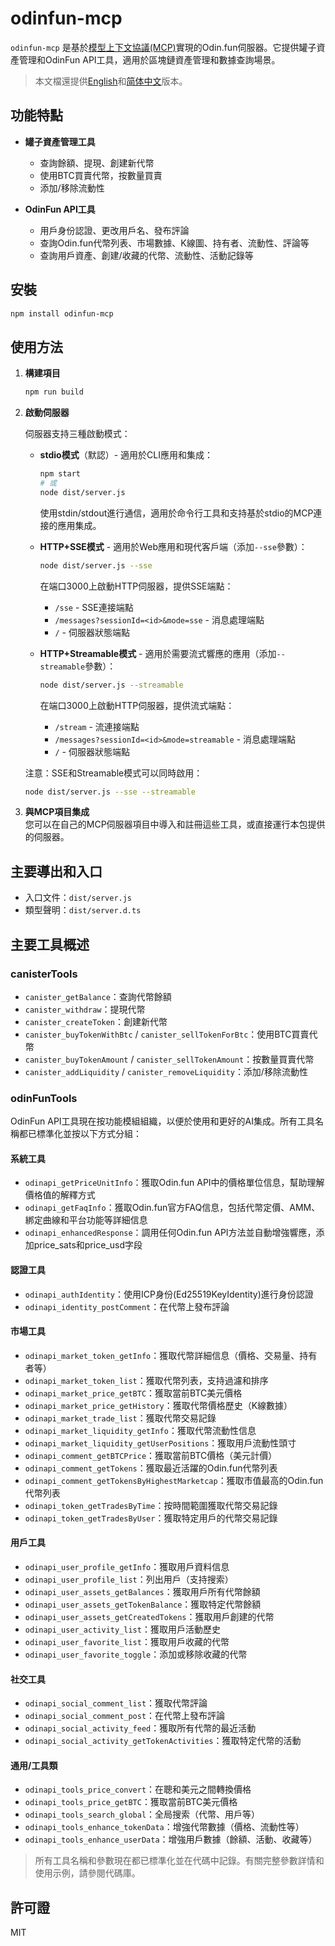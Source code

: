 # odinfun-mcp

`odinfun-mcp` 是基於[模型上下文協議(MCP)](https://github.com/modelcontextprotocol/sdk)實現的Odin.fun伺服器。它提供罐子資產管理和OdinFun API工具，適用於區塊鏈資產管理和數據查詢場景。

> 本文檔還提供[English](readme.md)和[简体中文](README.zh-CN.md)版本。

## 功能特點

- **罐子資產管理工具**
  - 查詢餘額、提現、創建新代幣
  - 使用BTC買賣代幣，按數量買賣
  - 添加/移除流動性

- **OdinFun API工具**
  - 用戶身份認證、更改用戶名、發布評論
  - 查詢Odin.fun代幣列表、市場數據、K線圖、持有者、流動性、評論等
  - 查詢用戶資產、創建/收藏的代幣、流動性、活動記錄等

## 安裝

```bash
npm install odinfun-mcp
```

## 使用方法

1. **構建項目**
   ```bash
   npm run build
   ```

2. **啟動伺服器**

   伺服器支持三種啟動模式：

   - **stdio模式**（默認）- 適用於CLI應用和集成：
     ```bash
     npm start
     # 或
     node dist/server.js
     ```
     使用stdin/stdout進行通信，適用於命令行工具和支持基於stdio的MCP連接的應用集成。

   - **HTTP+SSE模式** - 適用於Web應用和現代客戶端（添加`--sse`參數）：
     ```bash
     node dist/server.js --sse
     ```
     在端口3000上啟動HTTP伺服器，提供SSE端點：
     - `/sse` - SSE連接端點
     - `/messages?sessionId=<id>&mode=sse` - 消息處理端點
     - `/` - 伺服器狀態端點

   - **HTTP+Streamable模式** - 適用於需要流式響應的應用（添加`--streamable`參數）：
     ```bash
     node dist/server.js --streamable
     ```
     在端口3000上啟動HTTP伺服器，提供流式端點：
     - `/stream` - 流連接端點
     - `/messages?sessionId=<id>&mode=streamable` - 消息處理端點
     - `/` - 伺服器狀態端點

   注意：SSE和Streamable模式可以同時啟用：
   ```bash
   node dist/server.js --sse --streamable
   ```

3. **與MCP項目集成**  
   您可以在自己的MCP伺服器項目中導入和註冊這些工具，或直接運行本包提供的伺服器。

## 主要導出和入口

- 入口文件：`dist/server.js`
- 類型聲明：`dist/server.d.ts`

## 主要工具概述

### canisterTools

- `canister_getBalance`：查詢代幣餘額
- `canister_withdraw`：提現代幣
- `canister_createToken`：創建新代幣
- `canister_buyTokenWithBtc` / `canister_sellTokenForBtc`：使用BTC買賣代幣
- `canister_buyTokenAmount` / `canister_sellTokenAmount`：按數量買賣代幣
- `canister_addLiquidity` / `canister_removeLiquidity`：添加/移除流動性

### odinFunTools

OdinFun API工具現在按功能模組組織，以便於使用和更好的AI集成。所有工具名稱都已標準化並按以下方式分組：

#### 系統工具
- `odinapi_getPriceUnitInfo`：獲取Odin.fun API中的價格單位信息，幫助理解價格值的解釋方式
- `odinapi_getFaqInfo`：獲取Odin.fun官方FAQ信息，包括代幣定價、AMM、綁定曲線和平台功能等詳細信息
- `odinapi_enhancedResponse`：調用任何Odin.fun API方法並自動增強響應，添加price_sats和price_usd字段

#### 認證工具
- `odinapi_authIdentity`：使用ICP身份(Ed25519KeyIdentity)進行身份認證
- `odinapi_identity_postComment`：在代幣上發布評論

#### 市場工具
- `odinapi_market_token_getInfo`：獲取代幣詳細信息（價格、交易量、持有者等）
- `odinapi_market_token_list`：獲取代幣列表，支持過濾和排序
- `odinapi_market_price_getBTC`：獲取當前BTC美元價格
- `odinapi_market_price_getHistory`：獲取代幣價格歷史（K線數據）
- `odinapi_market_trade_list`：獲取代幣交易記錄
- `odinapi_market_liquidity_getInfo`：獲取代幣流動性信息
- `odinapi_market_liquidity_getUserPositions`：獲取用戶流動性頭寸
- `odinapi_comment_getBTCPrice`：獲取當前BTC價格（美元計價）
- `odinapi_comment_getTokens`：獲取最近活躍的Odin.fun代幣列表
- `odinapi_comment_getTokensByHighestMarketcap`：獲取市值最高的Odin.fun代幣列表
- `odinapi_token_getTradesByTime`：按時間範圍獲取代幣交易記錄
- `odinapi_token_getTradesByUser`：獲取特定用戶的代幣交易記錄

#### 用戶工具
- `odinapi_user_profile_getInfo`：獲取用戶資料信息
- `odinapi_user_profile_list`：列出用戶（支持搜索）
- `odinapi_user_assets_getBalances`：獲取用戶所有代幣餘額
- `odinapi_user_assets_getTokenBalance`：獲取特定代幣餘額
- `odinapi_user_assets_getCreatedTokens`：獲取用戶創建的代幣
- `odinapi_user_activity_list`：獲取用戶活動歷史
- `odinapi_user_favorite_list`：獲取用戶收藏的代幣
- `odinapi_user_favorite_toggle`：添加或移除收藏的代幣

#### 社交工具
- `odinapi_social_comment_list`：獲取代幣評論
- `odinapi_social_comment_post`：在代幣上發布評論
- `odinapi_social_activity_feed`：獲取所有代幣的最近活動
- `odinapi_social_activity_getTokenActivities`：獲取特定代幣的活動

#### 通用/工具類
- `odinapi_tools_price_convert`：在聰和美元之間轉換價格
- `odinapi_tools_price_getBTC`：獲取當前BTC美元價格
- `odinapi_tools_search_global`：全局搜索（代幣、用戶等）
- `odinapi_tools_enhance_tokenData`：增強代幣數據（價格、流動性等）
- `odinapi_tools_enhance_userData`：增強用戶數據（餘額、活動、收藏等）

> 所有工具名稱和參數現在都已標準化並在代碼中記錄。有關完整參數詳情和使用示例，請參閱代碼庫。

## 許可證

MIT 